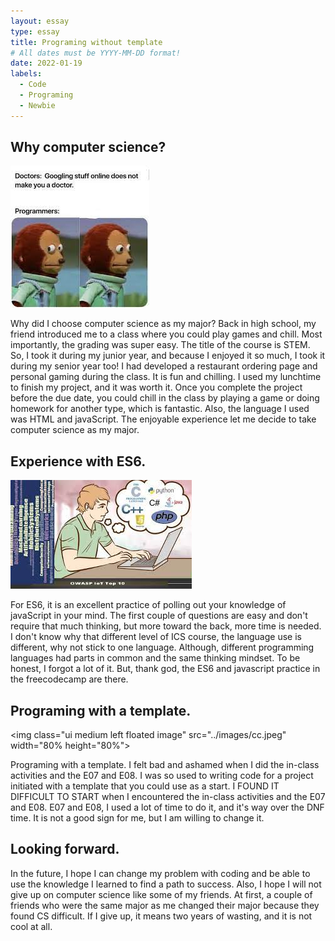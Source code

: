 ```yaml
---
layout: essay
type: essay
title: Programing without template
# All dates must be YYYY-MM-DD format!
date: 2022-01-19
labels:
  - Code
  - Programing
  - Newbie
---
```


## Why computer science?

<img class="ui medium left floated image" src="../images/cs.jpeg">



Why did I choose computer science as my major? Back in high school, my friend introduced me to a class where you could play games and chill. Most importantly, the grading was super easy. The title of the course is STEM. So, I took it during my junior year, and because I enjoyed it so much, I took it during my senior year too! I had developed a restaurant ordering page and personal gaming during the class. It is fun and chilling. I used my lunchtime to finish my project, and it was worth it. Once you complete the project before the due date, you could chill in the class by playing a game or doing homework for another type, which is fantastic. Also, the language I used was HTML and javaScript. The enjoyable experience let me decide to take computer science as my major. 

## Experience with ES6.

<img class="ui medium left floated image" src="../images/forgot.jpeg">



For ES6, it is an excellent practice of polling out your knowledge of javaScript in your mind. The first couple of questions are easy and don't require that much thinking, but more toward the back, more time is needed. I don't know why that different level of ICS course, the language use is different, why not stick to one language. Although, different programming languages had parts in common and the same thinking mindset. To be honest, I forgot a lot of it. But, thank god, the ES6 and javascript practice in the freecodecamp are there.


## Programing with a template.
<img class="ui medium left floated image" src="../images/cc.jpeg" width="80% height="80%">

Programing with a template. I felt bad and ashamed when I did the in-class activities and the E07 and E08. I was so used to writing code for a project initiated with a template that you could use as a start. I FOUND IT DIFFICULT TO START when I encountered the in-class activities and the E07 and E08. E07 and E08, I used a lot of time to do it, and it's way over the DNF time. It is not a good sign for me, but I am willing to change it. 

## Looking forward.

In the future, I hope I can change my problem with coding and be able to use the knowledge I learned to find a path to success. Also, I hope I will not give up on computer science like some of my friends. At first, a couple of friends who were the same major as me changed their major because they found CS difficult. If I give up, it means two years of wasting, and it is not cool at all. 
